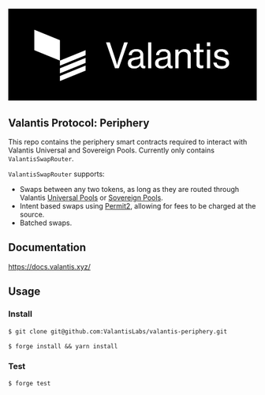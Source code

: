 ![Valantis](img/Valantis_Banner.png)

## Valantis Protocol: Periphery

This repo contains the periphery smart contracts required to interact with Valantis Universal and Sovereign Pools. Currently only contains `ValantisSwapRouter`.

`ValantisSwapRouter` supports:

- Swaps between any two tokens, as long as they are routed through Valantis [Universal Pools](https://github.com/ValantisLabs/valantis-core/blob/main/src/pools/UniversalPool.sol) or [Sovereign Pools](https://docs.valantis.xyz/sovereign-pool-subpages).
- Intent based swaps using [Permit2](https://github.com/Uniswap/permit2), allowing for fees to be charged at the source.
- Batched swaps.

## Documentation

https://docs.valantis.xyz/

## Usage

### Install

```shell
$ git clone git@github.com:ValantisLabs/valantis-periphery.git
```

```shell
$ forge install && yarn install
```

### Test

```shell
$ forge test
```
